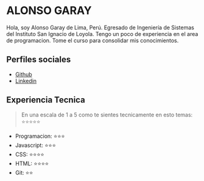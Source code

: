 # ALONSO GARAY

Hola, soy Alonso Garay de Lima, Perú. Egresado de Ingeniería de Sistemas del Instituto San Ignacio de Loyola. Tengo un poco de experiencia en el area de programacion. Tome el curso para consolidar mis conocimientos.

## Perfiles sociales

- [Github](https://github.com/AlonsoGaray/)
- [Linkedin](https://www.linkedin.com/in/alonso-garap/)

## Experiencia Tecnica
> En una escala de 1 a 5 como te sientes tecnicamente en esto temas:  ⭐️⭐️⭐️⭐️⭐️

- Programacion: ⭐️⭐️⭐️
- Javascript: ⭐️⭐️⭐️
- CSS: ⭐️⭐️⭐️⭐️
- HTML: ⭐️⭐️⭐️⭐️
- Git: ⭐️⭐️